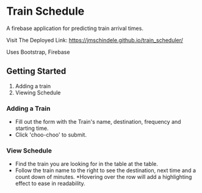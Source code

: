 # Train Schedule

A firebase application for predicting train arrival times.

Visit The Deployed Link: https://jmschindele.github.io/train_scheduler/

Uses Bootstrap, Firebase
  
## Getting Started
1. Adding a train
2. Viewing Schedule
  
  ### Adding a Train
  * Fill out the form with the Train's name, destination, frequency and starting time.
  * Click 'choo-choo' to submit.
  
  ### View Schedule
  * Find the train you are looking for in the table at the table.
  * Follow the train name to the right to see the destination, next time and a count down of minutes.
    *Hovering over the row will add a highlighting effect to ease in readability.
      
  
 

